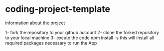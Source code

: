 # coding-project-template

information about the project 

1- fork the repository to your github account 
2- clone the forked repository to your local machine 
3- excute the code 
    npm install -s 
    this will install all required packages necessary to run the App
    
